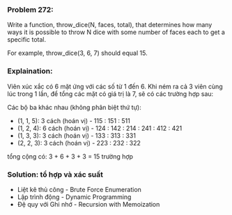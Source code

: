 ### Problem 272:

Write a function, throw_dice(N, faces, total), that determines how many ways it is possible to throw N dice with some number of faces each to get a specific total.

 For example, throw_dice(3, 6, 7) should equal 15.

### Explaination:

Viên xúc xắc có 6 mặt ứng với các số từ 1 đến 6. Khi ném ra cả 3 viên cùng lúc trong 1 lần, để tổng các mặt có giá trị là 7, sẽ có các trường hợp sau:

Các bộ ba khác nhau (không phân biệt thứ tự):

* (1, 1, 5): 3 cách (hoán vị) - 115 : 151 : 511
* (1, 2, 4): 6 cách (hoán vị) - 124 : 142 : 214 : 241 : 412 : 421
* (1, 3, 3): 3 cách (hoán vị) - 133 : 313 : 331
* (2, 2, 3): 3 cách (hoán vị) - 223 : 232 : 322

tổng cộng có: 3 + 6 + 3 + 3 = 15 trường hợp

### Solution: tổ hợp và xác suất

* Liệt kê thủ công - Brute Force Enumeration
* Lập trình động - Dynamic Programming
* Đệ quy với Ghi nhớ - Recursion with Memoization
